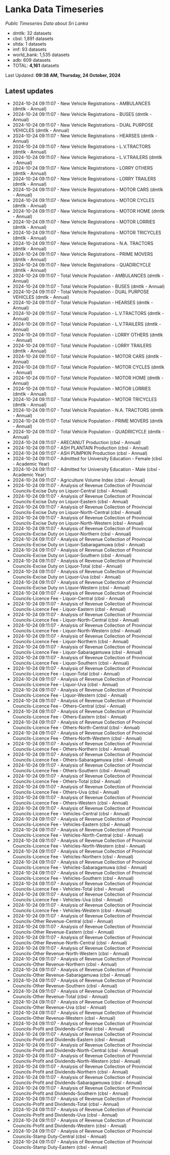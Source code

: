 # Lanka Data Timeseries
*Public Timeseries Data about Sri Lanka*

* dmtlk: 32 datasets
* cbsl: 1,891 datasets
* sltda: 1 datasets
* imf: 93 datasets
* world_bank: 1,535 datasets
* adb: 609 datasets
* TOTAL: **4,161** datasets

Last Updated: **09:38 AM, Thursday, 24 October, 2024**

## Latest updates

* 2024-10-24 09:11:07 - New Vehicle Registrations - AMBULANCES (dmtlk - Annual)
* 2024-10-24 09:11:07 - New Vehicle Registrations - BUSES (dmtlk - Annual)
* 2024-10-24 09:11:07 - New Vehicle Registrations - DUAL PURPOSE VEHICLES (dmtlk - Annual)
* 2024-10-24 09:11:07 - New Vehicle Registrations - HEARSES (dmtlk - Annual)
* 2024-10-24 09:11:07 - New Vehicle Registrations - L.V.TRACTORS (dmtlk - Annual)
* 2024-10-24 09:11:07 - New Vehicle Registrations - L.V.TRAILERS (dmtlk - Annual)
* 2024-10-24 09:11:07 - New Vehicle Registrations - LORRY OTHERS (dmtlk - Annual)
* 2024-10-24 09:11:07 - New Vehicle Registrations - LORRY TRAILERS (dmtlk - Annual)
* 2024-10-24 09:11:07 - New Vehicle Registrations - MOTOR CARS (dmtlk - Annual)
* 2024-10-24 09:11:07 - New Vehicle Registrations - MOTOR CYCLES (dmtlk - Annual)
* 2024-10-24 09:11:07 - New Vehicle Registrations - MOTOR HOME (dmtlk - Annual)
* 2024-10-24 09:11:07 - New Vehicle Registrations - MOTOR LORRIES (dmtlk - Annual)
* 2024-10-24 09:11:07 - New Vehicle Registrations - MOTOR TRICYCLES (dmtlk - Annual)
* 2024-10-24 09:11:07 - New Vehicle Registrations - N.A. TRACTORS (dmtlk - Annual)
* 2024-10-24 09:11:07 - New Vehicle Registrations - PRIME MOVERS (dmtlk - Annual)
* 2024-10-24 09:11:07 - New Vehicle Registrations - QUADRICYCLE (dmtlk - Annual)
* 2024-10-24 09:11:07 - Total Vehicle Population - AMBULANCES (dmtlk - Annual)
* 2024-10-24 09:11:07 - Total Vehicle Population - BUSES (dmtlk - Annual)
* 2024-10-24 09:11:07 - Total Vehicle Population - DUAL PURPOSE VEHICLES (dmtlk - Annual)
* 2024-10-24 09:11:07 - Total Vehicle Population - HEARSES (dmtlk - Annual)
* 2024-10-24 09:11:07 - Total Vehicle Population - L.V.TRACTORS (dmtlk - Annual)
* 2024-10-24 09:11:07 - Total Vehicle Population - L.V.TRAILERS (dmtlk - Annual)
* 2024-10-24 09:11:07 - Total Vehicle Population - LORRY OTHERS (dmtlk - Annual)
* 2024-10-24 09:11:07 - Total Vehicle Population - LORRY TRAILERS (dmtlk - Annual)
* 2024-10-24 09:11:07 - Total Vehicle Population - MOTOR CARS (dmtlk - Annual)
* 2024-10-24 09:11:07 - Total Vehicle Population - MOTOR CYCLES (dmtlk - Annual)
* 2024-10-24 09:11:07 - Total Vehicle Population - MOTOR HOME (dmtlk - Annual)
* 2024-10-24 09:11:07 - Total Vehicle Population - MOTOR LORRIES (dmtlk - Annual)
* 2024-10-24 09:11:07 - Total Vehicle Population - MOTOR TRICYCLES (dmtlk - Annual)
* 2024-10-24 09:11:07 - Total Vehicle Population - N.A. TRACTORS (dmtlk - Annual)
* 2024-10-24 09:11:07 - Total Vehicle Population - PRIME MOVERS (dmtlk - Annual)
* 2024-10-24 09:11:07 - Total Vehicle Population - QUADRICYCLE (dmtlk - Annual)
* 2024-10-24 09:11:07 - ARECANUT Production (cbsl - Annual)
* 2024-10-24 09:11:07 - ASH PLANTAIN Production (cbsl - Annual)
* 2024-10-24 09:11:07 - ASH PUMPKIN Production (cbsl - Annual)
* 2024-10-24 09:11:07 - Admitted for University Education - Female (cbsl - Academic Year)
* 2024-10-24 09:11:07 - Admitted for University Education - Male (cbsl - Academic Year)
* 2024-10-24 09:11:07 - Agriculture Volume Index (cbsl - Annual)
* 2024-10-24 09:11:07 - Analysis of Revenue Collection of Provincial Councils-Excise Duty on Liquor-Central (cbsl - Annual)
* 2024-10-24 09:11:07 - Analysis of Revenue Collection of Provincial Councils-Excise Duty on Liquor-Eastern (cbsl - Annual)
* 2024-10-24 09:11:07 - Analysis of Revenue Collection of Provincial Councils-Excise Duty on Liquor-North-Central (cbsl - Annual)
* 2024-10-24 09:11:07 - Analysis of Revenue Collection of Provincial Councils-Excise Duty on Liquor-North-Western (cbsl - Annual)
* 2024-10-24 09:11:07 - Analysis of Revenue Collection of Provincial Councils-Excise Duty on Liquor-Northern (cbsl - Annual)
* 2024-10-24 09:11:07 - Analysis of Revenue Collection of Provincial Councils-Excise Duty on Liquor-Sabaragamuwa (cbsl - Annual)
* 2024-10-24 09:11:07 - Analysis of Revenue Collection of Provincial Councils-Excise Duty on Liquor-Southern (cbsl - Annual)
* 2024-10-24 09:11:07 - Analysis of Revenue Collection of Provincial Councils-Excise Duty on Liquor-Total (cbsl - Annual)
* 2024-10-24 09:11:07 - Analysis of Revenue Collection of Provincial Councils-Excise Duty on Liquor-Uva (cbsl - Annual)
* 2024-10-24 09:11:07 - Analysis of Revenue Collection of Provincial Councils-Excise Duty on Liquor-Western (cbsl - Annual)
* 2024-10-24 09:11:07 - Analysis of Revenue Collection of Provincial Councils-Licence Fee - Liquor-Central (cbsl - Annual)
* 2024-10-24 09:11:07 - Analysis of Revenue Collection of Provincial Councils-Licence Fee - Liquor-Eastern (cbsl - Annual)
* 2024-10-24 09:11:07 - Analysis of Revenue Collection of Provincial Councils-Licence Fee - Liquor-North-Central (cbsl - Annual)
* 2024-10-24 09:11:07 - Analysis of Revenue Collection of Provincial Councils-Licence Fee - Liquor-North-Western (cbsl - Annual)
* 2024-10-24 09:11:07 - Analysis of Revenue Collection of Provincial Councils-Licence Fee - Liquor-Northern (cbsl - Annual)
* 2024-10-24 09:11:07 - Analysis of Revenue Collection of Provincial Councils-Licence Fee - Liquor-Sabaragamuwa (cbsl - Annual)
* 2024-10-24 09:11:07 - Analysis of Revenue Collection of Provincial Councils-Licence Fee - Liquor-Southern (cbsl - Annual)
* 2024-10-24 09:11:07 - Analysis of Revenue Collection of Provincial Councils-Licence Fee - Liquor-Total (cbsl - Annual)
* 2024-10-24 09:11:07 - Analysis of Revenue Collection of Provincial Councils-Licence Fee - Liquor-Uva (cbsl - Annual)
* 2024-10-24 09:11:07 - Analysis of Revenue Collection of Provincial Councils-Licence Fee - Liquor-Western (cbsl - Annual)
* 2024-10-24 09:11:07 - Analysis of Revenue Collection of Provincial Councils-Licence Fee - Others-Central (cbsl - Annual)
* 2024-10-24 09:11:07 - Analysis of Revenue Collection of Provincial Councils-Licence Fee - Others-Eastern (cbsl - Annual)
* 2024-10-24 09:11:07 - Analysis of Revenue Collection of Provincial Councils-Licence Fee - Others-North-Central (cbsl - Annual)
* 2024-10-24 09:11:07 - Analysis of Revenue Collection of Provincial Councils-Licence Fee - Others-North-Western (cbsl - Annual)
* 2024-10-24 09:11:07 - Analysis of Revenue Collection of Provincial Councils-Licence Fee - Others-Northern (cbsl - Annual)
* 2024-10-24 09:11:07 - Analysis of Revenue Collection of Provincial Councils-Licence Fee - Others-Sabaragamuwa (cbsl - Annual)
* 2024-10-24 09:11:07 - Analysis of Revenue Collection of Provincial Councils-Licence Fee - Others-Southern (cbsl - Annual)
* 2024-10-24 09:11:07 - Analysis of Revenue Collection of Provincial Councils-Licence Fee - Others-Total (cbsl - Annual)
* 2024-10-24 09:11:07 - Analysis of Revenue Collection of Provincial Councils-Licence Fee - Others-Uva (cbsl - Annual)
* 2024-10-24 09:11:07 - Analysis of Revenue Collection of Provincial Councils-Licence Fee - Others-Western (cbsl - Annual)
* 2024-10-24 09:11:07 - Analysis of Revenue Collection of Provincial Councils-Licence Fee - Vehicles-Central (cbsl - Annual)
* 2024-10-24 09:11:07 - Analysis of Revenue Collection of Provincial Councils-Licence Fee - Vehicles-Eastern (cbsl - Annual)
* 2024-10-24 09:11:07 - Analysis of Revenue Collection of Provincial Councils-Licence Fee - Vehicles-North-Central (cbsl - Annual)
* 2024-10-24 09:11:07 - Analysis of Revenue Collection of Provincial Councils-Licence Fee - Vehicles-North-Western (cbsl - Annual)
* 2024-10-24 09:11:07 - Analysis of Revenue Collection of Provincial Councils-Licence Fee - Vehicles-Northern (cbsl - Annual)
* 2024-10-24 09:11:07 - Analysis of Revenue Collection of Provincial Councils-Licence Fee - Vehicles-Sabaragamuwa (cbsl - Annual)
* 2024-10-24 09:11:07 - Analysis of Revenue Collection of Provincial Councils-Licence Fee - Vehicles-Southern (cbsl - Annual)
* 2024-10-24 09:11:07 - Analysis of Revenue Collection of Provincial Councils-Licence Fee - Vehicles-Total (cbsl - Annual)
* 2024-10-24 09:11:07 - Analysis of Revenue Collection of Provincial Councils-Licence Fee - Vehicles-Uva (cbsl - Annual)
* 2024-10-24 09:11:07 - Analysis of Revenue Collection of Provincial Councils-Licence Fee - Vehicles-Western (cbsl - Annual)
* 2024-10-24 09:11:07 - Analysis of Revenue Collection of Provincial Councils-Other Revenue-Central (cbsl - Annual)
* 2024-10-24 09:11:07 - Analysis of Revenue Collection of Provincial Councils-Other Revenue-Eastern (cbsl - Annual)
* 2024-10-24 09:11:07 - Analysis of Revenue Collection of Provincial Councils-Other Revenue-North-Central (cbsl - Annual)
* 2024-10-24 09:11:07 - Analysis of Revenue Collection of Provincial Councils-Other Revenue-North-Western (cbsl - Annual)
* 2024-10-24 09:11:07 - Analysis of Revenue Collection of Provincial Councils-Other Revenue-Northern (cbsl - Annual)
* 2024-10-24 09:11:07 - Analysis of Revenue Collection of Provincial Councils-Other Revenue-Sabaragamuwa (cbsl - Annual)
* 2024-10-24 09:11:07 - Analysis of Revenue Collection of Provincial Councils-Other Revenue-Southern (cbsl - Annual)
* 2024-10-24 09:11:07 - Analysis of Revenue Collection of Provincial Councils-Other Revenue-Total (cbsl - Annual)
* 2024-10-24 09:11:07 - Analysis of Revenue Collection of Provincial Councils-Other Revenue-Uva (cbsl - Annual)
* 2024-10-24 09:11:07 - Analysis of Revenue Collection of Provincial Councils-Other Revenue-Western (cbsl - Annual)
* 2024-10-24 09:11:07 - Analysis of Revenue Collection of Provincial Councils-Profit and Dividends-Central (cbsl - Annual)
* 2024-10-24 09:11:07 - Analysis of Revenue Collection of Provincial Councils-Profit and Dividends-Eastern (cbsl - Annual)
* 2024-10-24 09:11:07 - Analysis of Revenue Collection of Provincial Councils-Profit and Dividends-North-Central (cbsl - Annual)
* 2024-10-24 09:11:07 - Analysis of Revenue Collection of Provincial Councils-Profit and Dividends-North-Western (cbsl - Annual)
* 2024-10-24 09:11:07 - Analysis of Revenue Collection of Provincial Councils-Profit and Dividends-Northern (cbsl - Annual)
* 2024-10-24 09:11:07 - Analysis of Revenue Collection of Provincial Councils-Profit and Dividends-Sabaragamuwa (cbsl - Annual)
* 2024-10-24 09:11:07 - Analysis of Revenue Collection of Provincial Councils-Profit and Dividends-Southern (cbsl - Annual)
* 2024-10-24 09:11:07 - Analysis of Revenue Collection of Provincial Councils-Profit and Dividends-Total (cbsl - Annual)
* 2024-10-24 09:11:07 - Analysis of Revenue Collection of Provincial Councils-Profit and Dividends-Uva (cbsl - Annual)
* 2024-10-24 09:11:07 - Analysis of Revenue Collection of Provincial Councils-Profit and Dividends-Western (cbsl - Annual)
* 2024-10-24 09:11:07 - Analysis of Revenue Collection of Provincial Councils-Stamp Duty-Central (cbsl - Annual)
* 2024-10-24 09:11:07 - Analysis of Revenue Collection of Provincial Councils-Stamp Duty-Eastern (cbsl - Annual)